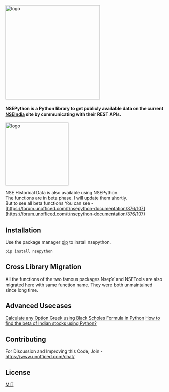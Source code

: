 <p align="left">
  <a href="https://aeron7.github.io/nsepython/" target="_blank">
    <img width="300" src="https://github.com/aeron7/nsepython/blob/master/nsepython.png" alt="logo">
  </a>
</p>

#### NSEPython is a Python library to get publicly available data on the current [NSEIndia](https://nseindia.com)  site by communicating with their REST APIs.

<p align="left">
  <a href="https://unofficed.com/nse-python/documentation/" target="_blank">
    <img width="200" src="https://github.com/aeron7/nsepython/blob/master/button_read-the-documentation.png" alt="logo">
  </a>
</p>

NSE Historical Data is also available using NSEPython. <br/>
The functions are in beta phase. I will update them shortly. <br/>
But to see all beta functions You can see - [https://forum.unofficed.com/t/nsepython-documentation/376/107](https://forum.unofficed.com/t/nsepython-documentation/376/107)

## Installation

Use the package manager [pip](https://pypi.org/project/nsepython/) to install nsepython.

```bash
pip install nsepython
```
## Cross Library Migration
All the functions of the two famous packages NsepY and NSETools are also migrated here with same function name. They were both unmaintained since long time.

## Advanced Usecases 
[Calculate any Option Greek using Black Scholes Formula in Python](https://unofficed.com/black-scholes-formula-in-python/)
[ How to find the beta of Indian stocks using Python?](https://unofficed.com/how-to-find-the-beta-of-indian-stocks-using-python/)

## Contributing
For Discussion and Improving this Code, Join - https://www.unofficed.com/chat/

## License
[MIT](https://choosealicense.com/licenses/mit/)
